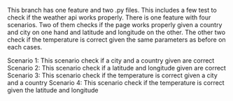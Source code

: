 This branch has one feature and two .py files. This includes a few test to check if the weather api works properly. There is one feature with four scenarios. Two of them checks if the page works properly given a country and city on one hand and latitude and longitude on the other.
The other two check if the temperature is correct given the same parameters as before on each cases.

Scenario 1: This scenario check if a city and a country given are correct
Scenario 2: This scenario check if a latitude and longitude given are correct
Scenario 3: This scenario check if the temperature is correct given a city and a country
Scenario 4: This scenario check if the temperature is correct given the latitude and longitude
